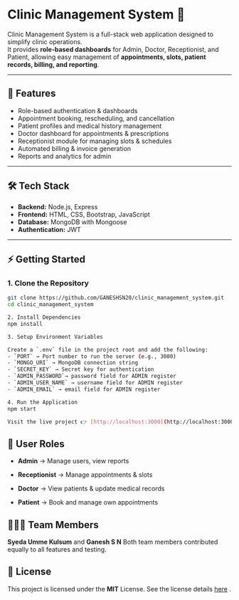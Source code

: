 # Clinic Management System 🏥

Clinic Management System is a full-stack web application designed to simplify clinic operations.  
It provides **role-based dashboards** for Admin, Doctor, Receptionist, and Patient, allowing easy management of **appointments, slots, patient records, billing, and reporting**.

---

## 🚀 Features
- Role-based authentication & dashboards  
- Appointment booking, rescheduling, and cancellation  
- Patient profiles and medical history management  
- Doctor dashboard for appointments & prescriptions  
- Receptionist module for managing slots & schedules  
- Automated billing & invoice generation  
- Reports and analytics for admin  

---

## 🛠 Tech Stack
- **Backend:** Node.js, Express  
- **Frontend:** HTML, CSS, Bootstrap, JavaScript  
- **Database:** MongoDB with Mongoose  
- **Authentication:** JWT  

---

## ⚡ Getting Started

### 1. Clone the Repository
```bash
git clone https://github.com/GANESHSN20/clinic_management_system.git
cd clinic_management_system

2. Install Dependencies
npm install

3. Setup Environment Variables

Create a `.env` file in the project root and add the following:
- `PORT` → Port number to run the server (e.g., 3000)
- `MONGO_URI` → MongoDB connection string
- `SECRET_KEY` → Secret key for authentication
- `ADMIN_PASSWORD`→ password field for ADMIN register
- `ADMIN_USER_NAME` → username field for ADMIN register
- `ADMIN_EMAIL` → email field for ADMIN register

4. Run the Application
npm start

Visit the live project 👉 [http://localhost:3000](http://localhost:3000)  
```

## 👥 User Roles

- **Admin** → Manage users, view reports

- **Receptionist** → Manage appointments & slots

- **Doctor** → View patients & update medical records

- **Patient** → Book and manage own appointments

## 🧑‍🤝‍🧑 Team Members

**Syeda Umme Kulsum** and
**Ganesh S N**
Both team members contributed equally to all features and testing.

## 📜 License

This project is licensed under the **MIT** License.
See the license details [here](LICENSE) .